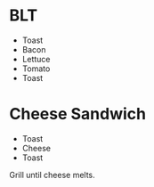 # BLT

- Toast
- Bacon
- Lettuce
- Tomato
- Toast

# Cheese Sandwich

- Toast
- Cheese
- Toast

Grill until cheese melts.
